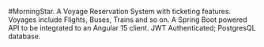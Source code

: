 #MorningStar. 
A Voyage Reservation System with ticketing features. Voyages include Flights, Buses, Trains and so on. 
A Spring Boot powered API to be integrated to an Angular 15 client. 
JWT Authenticated; PostgresQL database.
